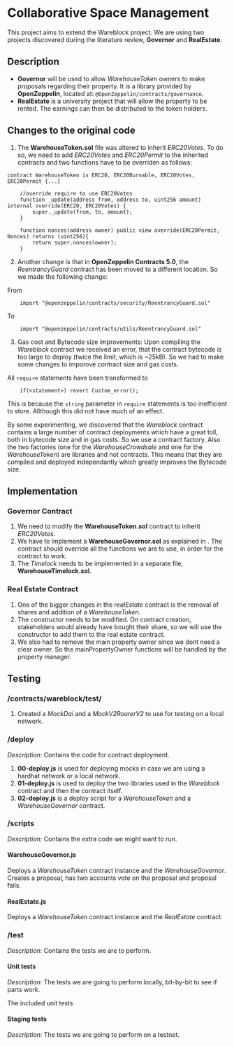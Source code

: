 # Collaborative Space Management
This project aims to extend the Wareblock project. We are using two projects discovered during the literature review, __Governor__ and __RealEstate__.

## Description
- __Governor__ will be used to allow _WarehouseToken_ owners to make proposals regarding their property. It is a library provided by __OpenZeppelin__, located at: `@OpenZeppelin/contracts/governance`.
- __RealEstate__ is a university project that will allow the property to be rented. The earnings can then be distributed to the token holders.

## Changes to the original code
1. The __WarehouseToken.sol__ file was altered to inherit _ERC20Votes_. To do so, we need to add _ERC20Votes_ and _ERC20Permit_ to the inherited contracts and two functions have to be overriden as follows:
```solidity
contract WarehouseToken is ERC20, ERC20Burnable, ERC20Votes, ERC20Permit {...}
```

```solidity
    //override require to use ERC20Votes
    function _update(address from, address to, uint256 amount) internal override(ERC20, ERC20Votes) {
        super._update(from, to, amount);
    }

    function nonces(address owner) public view override(ERC20Permit, Nonces) returns (uint256){
        return super.nonces(owner);
    }
```
2. Another change is that in __OpenZeppelin Contracts 5.0__, the _ReentrancyGuard_ contract has been moved to a different location. So we made the following change:

From
```solidity
    import "@openzeppelin/contracts/security/ReentrancyGuard.sol"
```
To
```solidity
    import "@openzeppelin/contracts/utils/ReentrancyGuard.sol"
```

3. Gas cost and Bytecode size improvements:
Upon compiling the _Wareblock_ contract we received an error, that the contract bytecode is too large to deploy (twice the limit, which is ~25kB). So we had to make some changes to imporove contract size and gas costs.

All `require` statements have been transformed to
```solidity
    if(<statement>) revert Custom_error();
```
This is because the `string` parameter in `require` statements is too inefficient to store. Allthough this did not have much of an effect.

By some experimenting, we discovered that the _Wareblock_ contract contains a large number of contract deployments which have a great toll, both in bytecode size and in gas costs. So we use a contract factory. Also the two factories (one for the _WarehouseCrowdsale_ and one for the _WarehouseToken_) are libraries and not contracts. This means that they are compiled and deployed independantly which greatly improves the Bytecode size. 

## Implementation

### Governor Contract
1. We need to modify the __WarehouseToken.sol__ contract to inherit _ERC20Votes_.
2. We have to implement a __WarehouseGovernor.sol__ as explained in <How to setup on-chain governance>. The contract should override all the functions we are to use, in order for the contract to work.
3. The _Timelock_ needs to be implemented in a separate file, __WarehouseTimelock.sol__.

### Real Estate Contract
1. One of the bigger changes in the _realEstate_ contract is the removal of shares and addition of a _WarehouseToken_.
2. The constructor needs to be modified. On contract creation, stakeholders would already have bought their share, so we will use the constructor to add them to the real estate contract.
3. We also had to remove the main property owner since we dont need a clear owner. So the mainPropertyOwner functions will be handled by the property manager.

## Testing

### __/contracts/wareblock/test/__
1. Created a _MockDai_ and a _MockV2RourerV2_ to use for testing on a local network.

### __/deploy__
_Description:_ Contains the code for contract deployment.

1. __00-deploy.js__ is used for deploying mocks in case we are using a hardhat network or a local network.
2. __01-deploy.js__ is used to deploy the two libraries used in the _Wareblock_ contract and then the contract itself.
3. __02-deploy.js__ is a deploy script for a _WarehouseToken_ and a _WarehouseGovernor_ contract.

### __/scripts__
_Description:_ Contains the extra code we might want to run.

#### __WarehouseGovernor.js__
Deploys a _WarehouseToken_ contract instance and the _WarehouseGovernor_. Creates a proposal, has two accounts vote on the proposal and proposal fails.

#### __RealEstate.js__
Deploys a _WarehouseToken_ contract instance and the _RealEstate_ contract.

### __/test__
_Description:_ Contains the tests we are to perform.

#### Unit tests
_Description:_ The tests we are going to perform locally, bit-by-bit to see if parts work.

The included unit tests

#### Staging tests
_Description:_ The tests we are going to perform on a testnet.